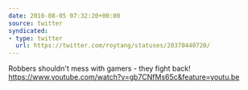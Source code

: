```yaml
---
date: 2010-08-05 07:32:20+00:00
source: twitter
syndicated:
- type: twitter
  url: https://twitter.com/roytang/statuses/20370440720/
---
```


Robbers shouldn't mess with gamers - they fight back! https://www.youtube.com/watch?v=gb7CNfMs65c&feature=youtu.be